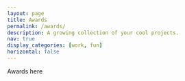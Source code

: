 ```yaml
---
layout: page
title: Awards
permalink: /awards/
description: A growing collection of your cool projects.
nav: true
display_categories: [work, fun]
horizontal: false
---
```


Awards here
